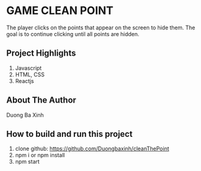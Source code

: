 # GAME CLEAN POINT
The player clicks on the points that appear on the screen to hide them. The goal is to continue clicking until all points are hidden.
## Project Highlights 
 1. Javascript
 2. HTML, CSS
 3. Reactjs
 ## About The Author
 Duong Ba Xinh
 ## How to build and run this project
 1. clone github: https://github.com/Duongbaxinh/cleanThePoint
 2. npm i or npm install
 3. npm start

